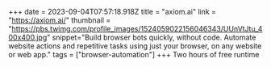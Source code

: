 +++
date = 2023-09-04T07:57:18.918Z
title = "axiom.ai"
link = "https://axiom.ai/"
thumbnail = "https://pbs.twimg.com/profile_images/1524059022156046343/UUnVtJtu_400x400.jpg"
snippet="Build browser bots quickly, without code. Automate website actions and repetitive tasks using just your browser, on any website or web app."
tags = ["browser-automation"]
+++
Two hours of free runtime
